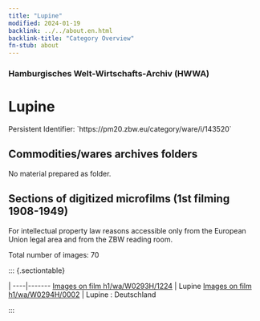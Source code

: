 ```yaml
---
title: "Lupine"
modified: 2024-01-19
backlink: ../../about.en.html
backlink-title: "Category Overview"
fn-stub: about
---
```


### Hamburgisches Welt-Wirtschafts-Archiv (HWWA)

# Lupine

<div class="hint">Persistent Identifier: `https://pm20.zbw.eu/category/ware/i/143520`</div>







## Commodities/wares archives folders





No material prepared as folder.



<a id="filmsections" />

## Sections of digitized microfilms (1st filming 1908-1949)

<p>For intellectual property law reasons accessible only from the European Union legal area and from the ZBW reading room.</p>



<p>Total number of images: 70</p>




::: {.sectiontable}

 | 
----|-------
<a class="btn" href="https://pm20.zbw.eu/film/h1/wa/W0293H/1224" rel="nofollow">Images on film h1/wa/W0293H/1224</a> | Lupine
<a class="btn" href="https://pm20.zbw.eu/film/h1/wa/W0294H/0002" rel="nofollow">Images on film h1/wa/W0294H/0002</a> | Lupine : Deutschland


:::
















